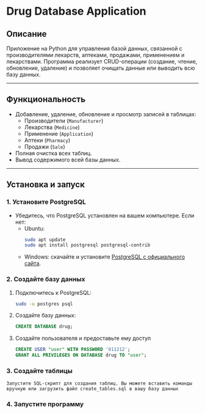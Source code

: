 # Drug Database Application

## Описание
Приложение на Python для управления базой данных, связанной с производителями лекарств, аптеками, продажами, применением и лекарствами. Программа реализует CRUD-операции (создание, чтение, обновление, удаление) и позволяет очищать данные или выводить всю базу данных.

---

## Функциональность
- Добавление, удаление, обновление и просмотр записей в таблицах:
  - Производители (`Manufacturer`)
  - Лекарства (`Medicine`)
  - Применение (`Application`)
  - Аптеки (`Pharmacy`)
  - Продажи (`Sale`)
- Полная очистка всех таблиц.
- Вывод содержимого всей базы данных.

---

## Установка и запуск

### 1. Установите PostgreSQL
- Убедитесь, что PostgreSQL установлен на вашем компьютере. Если нет:
  - Ubuntu:
    ```bash
    sudo apt update
    sudo apt install postgresql postgresql-contrib
    ```
  - Windows: скачайте и установите [PostgreSQL с официального сайта](https://www.postgresql.org/download/).

### 2. Создайте базу данных
1. Подключитесь к PostgreSQL:
   ```bash
   sudo -u postgres psql
2. Создайте базу данных:
   ```sql
   CREATE DATABASE drug;
3. Создайте пользователя и предоставьте ему доступ
   ```sql
   CREATE USER "user" WITH PASSWORD '011212';
   GRANT ALL PRIVILEGES ON DATABASE drug TO "user";

### 3. Создайте таблицы
    Запустите SQL-скрипт для создания таблиц. Вы можете вставить команды вручную или загрузить файл create_tables.sql в вашу базу данных

### 4. Запустите программу


